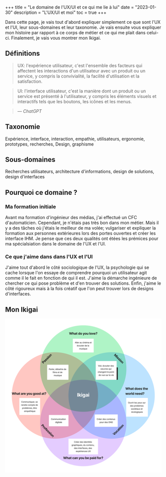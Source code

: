 +++
title = "Le domaine de l'UX/UI et ce qui me lie à lui"
date = "2023-01-30"
description = "L'UX/UI et moi"
toc = true
+++

Dans cette page, je vais tout d'abord expliquer simplement ce que sont l'UX et l'UI, leur sous-domaines et leur taxonomie. Je vais ensuite vous expliquer mon histoire par rapport à ce corps de métier et ce qui me plait dans celui-ci. Finalement, je vais vous montrer mon Ikigai.

## Définitions
> UX: l'expérience utilisateur, c'est l'ensemble des facteurs qui affectent les interactions d'un utilisateur avec un produit ou un service, y compris la convivialité, la facilité d'utilisation et la satisfaction.

>UI: l'interface utilisateur, c'est la manière dont un produit ou un service est présenté à l'utilisateur, y compris les éléments visuels et interactifs tels que les boutons, les icônes et les menus.<br>

> — <cite>ChatGPT</cite>

## Taxonomie 
Expérience, interface, interaction, empathie, utilisateurs, ergonomie, prototypes, recherches, Design, graphisme

## Sous-domaines
Recherches utilisateurs, architecture d'informations, design de solutions, design d'interfaces


## Pourquoi ce domaine ?
### Ma formation initiale
Avant ma formation d'ingénieur des médias, j'ai effectué un CFC d'automaticien. Cependant, je n'étais pas très bon dans mon métier. Mais il y a des tâches où j'étais le meilleur de ma volée; vulgariser et expliquer la formation aux personnes extérieures lors des portes ouvertes et créer les interface IHM. 
Je pense que ces deux qualités ont étées les prémices pour ma spécialsiation dans le domaine de l'UX et l'UI.

### Ce que j'aime dans dans l'UX et l'UI
J'aime tout d'abord le côté sociologique de l'UX, la psychologie qui se cache lorsque l'on essaye de comprendre pourquoi un utilisateur agit comme il le fait en fonction de qui il est. J'aime la démarche ingénieure de chercher ce qui pose problème et d'en trouver des solutions. Enfin, j'aime le côté rigoureux mais à la fois créatif que l'on peut trouver lors de designs d'interfaces.


## Mon Ikigai
![monIkigai](../projects/Ikigai.png "Mon Ikigai")

